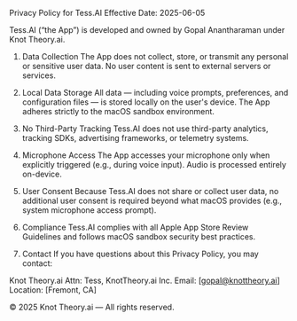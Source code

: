 Privacy Policy for Tess.AI
Effective Date: 2025-06-05

Tess.AI (“the App”) is developed and owned by Gopal Anantharaman under Knot Theory.ai.

1. Data Collection
The App does not collect, store, or transmit any personal or sensitive user data. No user content is sent to external servers or services.

2. Local Data Storage
All data — including voice prompts, preferences, and configuration files — is stored locally on the user's device. The App adheres strictly to the macOS sandbox environment.

3. No Third-Party Tracking
Tess.AI does not use third-party analytics, tracking SDKs, advertising frameworks, or telemetry systems.

4. Microphone Access
The App accesses your microphone only when explicitly triggered (e.g., during voice input). Audio is processed entirely on-device.

5. User Consent
Because Tess.AI does not share or collect user data, no additional user consent is required beyond what macOS provides (e.g., system microphone access prompt).

6. Compliance
Tess.AI complies with all Apple App Store Review Guidelines and follows macOS sandbox security best practices.

7. Contact
If you have questions about this Privacy Policy, you may contact:

Knot Theory.ai
Attn: Tess, KnotTheory.ai Inc.
Email: [gopal@knottheory.ai]
Location: [Fremont, CA]

© 2025 Knot Theory.ai — All rights reserved.

